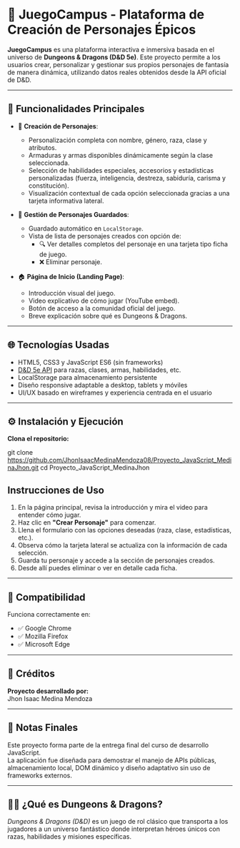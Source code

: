 # 🎲 JuegoCampus - Plataforma de Creación de Personajes Épicos

**JuegoCampus** es una plataforma interactiva e inmersiva basada en el universo de **Dungeons & Dragons (D&D 5e)**. Este proyecto permite a los usuarios crear, personalizar y gestionar sus propios personajes de fantasía de manera dinámica, utilizando datos reales obtenidos desde la API oficial de D&D.

---

## 🚀 Funcionalidades Principales

- 🎨 **Creación de Personajes**:
  - Personalización completa con nombre, género, raza, clase y atributos.
  - Armaduras y armas disponibles dinámicamente según la clase seleccionada.
  - Selección de habilidades especiales, accesorios y estadísticas personalizadas (fuerza, inteligencia, destreza, sabiduría, carisma y constitución).
  - Visualización contextual de cada opción seleccionada gracias a una tarjeta informativa lateral.

- 💾 **Gestión de Personajes Guardados**:
  - Guardado automático en `LocalStorage`.
  - Vista de lista de personajes creados con opción de:
    - 🔍 Ver detalles completos del personaje en una tarjeta tipo ficha de juego.
    - ❌ Eliminar personaje.

- 🏠 **Página de Inicio (Landing Page)**:
  - Introducción visual del juego.
  - Video explicativo de cómo jugar (YouTube embed).
  - Botón de acceso a la comunidad oficial del juego.
  - Breve explicación sobre qué es Dungeons & Dragons.

---

## 🌐 Tecnologías Usadas

- HTML5, CSS3 y JavaScript ES6 (sin frameworks)
- [D&D 5e API](https://www.dnd5eapi.co/) para razas, clases, armas, habilidades, etc.
- LocalStorage para almacenamiento persistente
- Diseño responsive adaptable a desktop, tablets y móviles
- UI/UX basado en wireframes y experiencia centrada en el usuario

---

## ⚙️ Instalación y Ejecución

**Clona el repositorio:**

git clone https://github.com/JhonIsaacMedinaMendoza08/Proyecto_JavaScript_MedinaJhon.git
cd Proyecto_JavaScript_MedinaJhon

## Instrucciones de Uso

1. En la página principal, revisa la introducción y mira el video para entender cómo jugar.
2. Haz clic en **"Crear Personaje"** para comenzar.
3. Llena el formulario con las opciones deseadas (raza, clase, estadísticas, etc.).
4. Observa cómo la tarjeta lateral se actualiza con la información de cada selección.
5. Guarda tu personaje y accede a la sección de personajes creados.
6. Desde allí puedes eliminar o ver en detalle cada ficha.

---

## 📱 Compatibilidad

Funciona correctamente en:

- ✅ Google Chrome  
- ✅ Mozilla Firefox  
- ✅ Microsoft Edge  

---

## 👥 Créditos

**Proyecto desarrollado por:**  
Jhon Isaac Medina Mendoza 


---

## 📌 Notas Finales

Este proyecto forma parte de la entrega final del curso de desarrollo JavaScript.  
La aplicación fue diseñada para demostrar el manejo de APIs públicas, almacenamiento local, DOM dinámico y diseño adaptativo sin uso de frameworks externos.

---

## 🧙‍♂️ ¿Qué es Dungeons & Dragons?

*Dungeons & Dragons (D&D)* es un juego de rol clásico que transporta a los jugadores a un universo fantástico donde interpretan héroes únicos con razas, habilidades y misiones específicas.  

